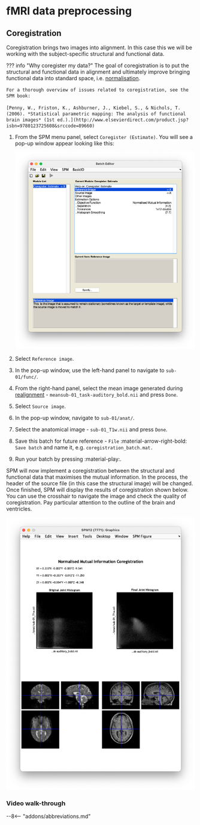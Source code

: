 # fMRI data preprocessing

## Coregistration

Coregistration brings two images into alignment. In this case this we will be working with the subject-specific structural and functional data. 

??? info "Why coregister my data?" 
    The goal of coregistration is to put the structural and functional data in alignment and ultimately improve bringing functional data into standard space, i.e. [normalisation](./normalisation.md). 

    For a thorough overview of issues related to coregistration, see the SPM book:

    [Penny, W., Friston, K., Ashburner, J., Kiebel, S., & Nichols, T. (2006). *Statistical parametric mapping: The analysis of functional brain images* (1st ed.).](http://www.elsevierdirect.com/product.jsp?isbn=9780123725608&srccode=89660)

1. From the SPM menu panel, select `Coregister (Estimate)`. You will see a pop-up window appear looking like this:

    ![](../../../assets/figures/coregistration_batch.png)

2. Select `Reference image`. 
3. In the pop-up window, use the left-hand panel to navigate to `sub-01/func/`. 
4. From the right-hand panel, select the mean image generated during [realignment](./realignment.md) - `meansub-01_task-auditory_bold.nii` and press `Done`.
5. Select `Source image`.
6. In the pop-up window, navigate to `sub-01/anat/`. 
7. Select the anatomical image - `sub-01_T1w.nii` and press `Done`.
8. Save this batch for future reference - `File` :material-arrow-right-bold: `Save batch` and name it, e.g. `coregistration_batch.mat.`
9. Run your batch by pressing :material-play:.

SPM will now implement a coregistration between the structural and functional data that maximises the mutual information. In the process, the header of the source file (in this case the structural image) will be changed. Once finished, SPM will display the results of coregistration shown below. You can use the crosshair to navigate the image and check the quality of coregistration. Pay particular attention to the outline of the brain and ventricles.

![](../../../assets/figures/coregistration_plot.png)


### Video walk-through

--8<-- "addons/abbreviations.md"